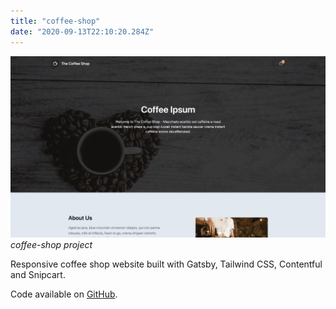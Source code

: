 ```yaml
---
title: "coffee-shop"
date: "2020-09-13T22:10:20.284Z"
---
```


![coffee-shop project](1.png)
_coffee-shop project_

Responsive coffee shop website built with Gatsby, Tailwind CSS, Contentful and Snipcart.

Code available on [GitHub](https://github.com/eneax/coffee-shop).
